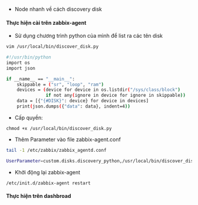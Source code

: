 - Node nhanh về cách discovery disk 

#### Thực hiện cài trên zabbix-agent

- Sử dụng chương trình python của mình để list ra các tên disk

```sh
vim /usr/local/bin/discover_disk.py

#!/usr/bin/python
import os
import json

if __name__ == "__main__":
    skippable = ("sr", "loop", "ram")
    devices = (device for device in os.listdir("/sys/class/block")
               if not any(ignore in device for ignore in skippable))
    data = [{"{#DISK}": device} for device in devices]
    print(json.dumps({"data": data}, indent=4))
```

- Cấp quyền: 

```chmod +x /usr/local/bin/discover_disk.py```

- Thêm Parameter vào file zabbix-agent.conf 

```sh
tail -1 /etc/zabbix/zabbix_agentd.conf

UserParameter=custom.disks.discovery_python,/usr/local/bin/discover_disk.py
```

- Khởi động lại zabbix-agent 

```
/etc/init.d/zabbix-agent restart
```

#### Thực hiện trên dashbroad 



